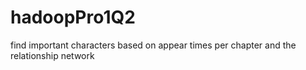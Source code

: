 # hadoopPro1Q2
 find important characters based on appear times per chapter and the relationship network
